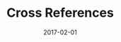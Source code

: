 ---
title: Cross References
linktitle:
description:
date: 2017-02-01
publishdate: 2017-02-01
lastmod: 2017-01-09
categories: [content]
tags: [cross references, anchors]
weight:
draft: false
slug:
aliases: []
notes:
---